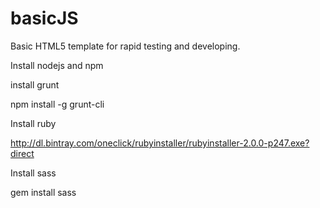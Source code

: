 basicJS
=======

Basic HTML5 template for rapid testing and developing.


Install nodejs and npm

install grunt

npm install -g grunt-cli

Install ruby

http://dl.bintray.com/oneclick/rubyinstaller/rubyinstaller-2.0.0-p247.exe?direct


Install sass


gem install sass